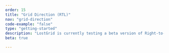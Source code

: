 ```yaml
---
order: 15
title: "Grid Direction (RTL)"
nav: "grid-direction"
code-example: "false"
type: "getting-started"
description: "LostGrid is currently testing a beta version of Right-to-Left support."
beta: true

---
```

